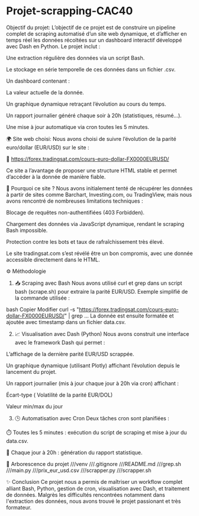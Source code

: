 # Projet-scrapping-CAC40
Objectif du projet:
L’objectif de ce projet est de construire un pipeline complet de scraping automatisé d’un site web dynamique, et d’afficher en temps réel les données récoltées sur un dashboard interactif développé avec Dash en Python. Le projet inclut :

Une extraction régulière des données via un script Bash.

Le stockage en série temporelle de ces données dans un fichier .csv.

Un dashboard contenant :

La valeur actuelle de la donnée.

Un graphique dynamique retraçant l’évolution au cours du temps.

Un rapport journalier généré chaque soir à 20h (statistiques, résumé…).

Une mise à jour automatique via cron toutes les 5 minutes.

🌍 Site web choisi:
Nous avons choisi de suivre l’évolution de la parité euro/dollar (EUR/USD) sur le site :

🔗 https://forex.tradingsat.com/cours-euro-dollar-FX0000EURUSD/

Ce site a l’avantage de proposer une structure HTML stable et permet d’accéder à la donnée de manière fiable.

🔧 Pourquoi ce site ?
Nous avons initialement tenté de récupérer les données à partir de sites comme Barchart, Investing.com, ou TradingView, mais nous avons rencontré de nombreuses limitations techniques :

Blocage de requêtes non-authentifiées (403 Forbidden).

Chargement des données via JavaScript dynamique, rendant le scraping Bash impossible.

Protection contre les bots et taux de rafraîchissement très élevé.

Le site tradingsat.com s’est révélé être un bon compromis, avec une donnée accessible directement dans le HTML.

⚙️ Méthodologie
1. 📥 Scraping avec Bash
Nous avons utilisé curl et grep dans un script bash (scrape.sh) pour extraire la parité EUR/USD. Exemple simplifié de la commande utilisée :

bash
Copier
Modifier
curl -s "https://forex.tradingsat.com/cours-euro-dollar-FX0000EURUSD/" | grep ...
La donnée est ensuite formatée et ajoutée avec timestamp dans un fichier data.csv.

2. 📈 Visualisation avec Dash (Python)
Nous avons construit une interface avec le framework Dash qui permet :

L’affichage de la dernière parité EUR/USD scrappée.

Un graphique dynamique (utilisant Plotly) affichant l’évolution depuis le lancement du projet.

Un rapport journalier (mis à jour chaque jour à 20h via cron) affichant :

Écart-type ( Volatilité de la parité EUR/DOL)

Valeur min/max du jour

3. 🕒 Automatisation avec Cron
Deux tâches cron sont planifiées :

⏱️ Toutes les 5 minutes : exécution du script de scraping et mise à jour du data.csv.

📅 Chaque jour à 20h : génération du rapport statistique.

📁 Arborescence du projet
///venv
///.gitignore
///README.md
///grep.sh
///main.py
///prix_eur_usd.csv
///scrapper.py
///scrapper.sh

✨ Conclusion
Ce projet nous a permis de maîtriser un workflow complet alliant Bash, Python, gestion de cron, visualisation avec Dash, et traitement de données. 
Malgrès les difficultés rencontrées notamment dans l'extraction des données, nous avons trouvé le projet passionant et très formateur.
